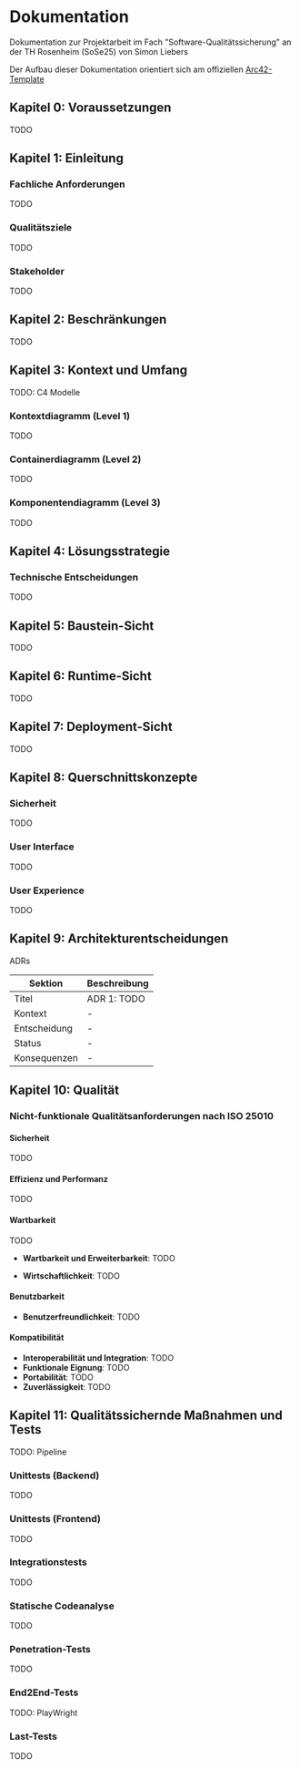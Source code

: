 # Dokumentation

Dokumentation zur Projektarbeit im Fach "Software-Qualitätssicherung" an der TH Rosenheim (SoSe25) von Simon Liebers

Der Aufbau dieser Dokumentation orientiert sich am offiziellen [Arc42-Template](https://docs.arc42.org/home/)

## Kapitel 0: Voraussetzungen
TODO

## Kapitel 1: Einleitung
### Fachliche Anforderungen
TODO

### Qualitätsziele
TODO

### Stakeholder
TODO

## Kapitel 2: Beschränkungen
TODO

## Kapitel 3: Kontext und Umfang
TODO: C4 Modelle

### Kontextdiagramm (Level 1)
TODO

### Containerdiagramm (Level 2)
TODO

### Komponentendiagramm (Level 3)
TODO

## Kapitel 4: Lösungsstrategie

### Technische Entscheidungen
TODO

## Kapitel 5: Baustein-Sicht 
TODO

## Kapitel 6: Runtime-Sicht
TODO

## Kapitel 7: Deployment-Sicht
TODO

## Kapitel 8: Querschnittskonzepte

### Sicherheit
TODO

### User Interface
TODO

### User Experience
TODO

## Kapitel 9: Architekturentscheidungen
ADRs

|Sektion    |Beschreibung|
|---        |---         |
|Titel   |ADR 1: TODO   |
|Kontext   | - |
|Entscheidung   | - |
|Status   | - |
|Konsequenzen   |  - |

## Kapitel 10: Qualität
### Nicht-funktionale Qualitätsanforderungen nach ISO 25010

#### Sicherheit
TODO

#### Effizienz und Performanz
TODO

#### Wartbarkeit
TODO

- **Wartbarkeit und Erweiterbarkeit**: TODO

- **Wirtschaftlichkeit**: TODO

#### Benutzbarkeit
- **Benutzerfreundlichkeit**: TODO

#### Kompatibilität

- **Interoperabilität und Integration**: TODO
- **Funktionale Eignung**: TODO
- **Portabilität**: TODO
- **Zuverlässigkeit**: TODO

## Kapitel 11: Qualitätssichernde Maßnahmen und Tests
TODO: Pipeline

### Unittests (Backend)
TODO

### Unittests (Frontend)
TODO

 ### Integrationstests
TODO

### Statische Codeanalyse
TODO

### Penetration-Tests
TODO

### End2End-Tests
TODO: PlayWright

### Last-Tests
TODO